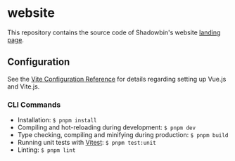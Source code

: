 # website

This repository contains the source code of Shadowbin's website [landing page](https://shadowb.in).

## Configuration

See the [Vite Configuration Reference](https://vitejs.dev/config/) for details regarding setting up Vue.js and Vite.js.

### CLI Commands

- Installation: `$ pnpm install`
- Compiling and hot-reloading during development: `$ pnpm dev`
- Type checking, compiling and minifying during production: `$ pnpm build`
- Running unit tests with [Vitest](https://vitest.dev/): `$ pnpm test:unit`
- Linting: `$ pnpm lint`
